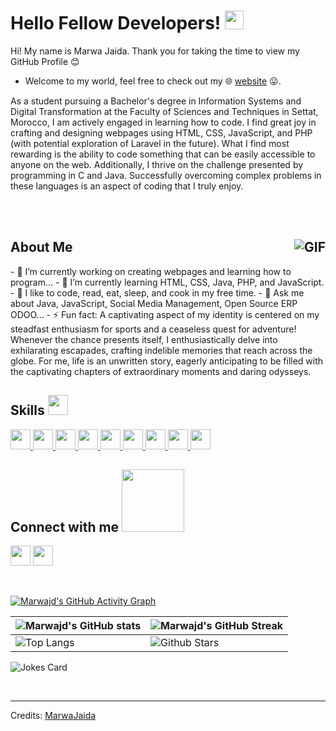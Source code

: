 <h1>Hello Fellow Developers! <img src="https://raw.githubusercontent.com/MartinHeinz/MartinHeinz/master/wave.gif" width="30px"></h1>
<p align="center">
</p>

<div size="20px"> Hi! My name is Marwa Jaida. Thank you for taking the time to view my GitHub Profile 😊
</div>

* Welcome to my world, feel free to check out my 🌐 [website](https://bluexguardian.com) 😛.

As a student pursuing a Bachelor's degree in Information Systems and Digital Transformation at the Faculty of Sciences and Techniques in Settat, Morocco, I am actively engaged in learning how to code. I find great joy in crafting and designing webpages using HTML, CSS, JavaScript, and PHP (with potential exploration of Laravel in the future). What I find most rewarding is the ability to code something that can be easily accessible to anyone on the web. Additionally, I thrive on the challenge presented by programming in C and Java. Successfully overcoming complex problems in these languages is an aspect of coding that I truly enjoy.

<br />
<br />

<h2>About Me <img align="right" alt="GIF" src="https://media.giphy.com/media/v1.Y2lkPTc5MGI3NjExa2UzaTBscGM4b25vMDlkYW91cThkcHdwODUwZmlzeTV6ZGg3Z3NibSZlcD12MV9pbnRlcm5hbF9naWZfYnlfaWQmY3Q9cw/RkX2zcpO79EAf82ESl/giphy.gif" /></h2>
- 🔭 I’m currently working on creating webpages and learning how to program...
- 🌱 I’m currently learning HTML, CSS, Java, PHP, and JavaScript.
- 🤔 I like to code, read, eat, sleep, and cook in my free time.
- 💬 Ask me about Java, JavaScript, Social Media Management, Open Source ERP ODOO...
- ⚡ Fun fact: A captivating aspect of my identity is centered on my steadfast enthusiasm for sports and a ceaseless quest for adventure! Whenever the chance presents itself, I enthusiastically delve into exhilarating escapades, crafting indelible memories that reach across the globe. For me, life is an unwritten story, eagerly anticipating to be filled with the captivating chapters of extraordinary moments and daring odysseys.

<h2>Skills <img src="https://media2.giphy.com/media/QssGEmpkyEOhBCb7e1/giphy.gif?cid=ecf05e47a0n3gi1bfqntqmob8g9aid1oyj2wr3ds3mg700bl&rid=giphy.gif" width="32px"></h2>

<a href="https://github.com/Marwajd?tab=repositories&q=&type=&language=bootstrap&sort="> <img width="32px" src="https://raw.githubusercontent.com/rahulbanerjee26/githubAboutMeGenerator/main/icons/bootstrap.svg"> </a>
<a href="https://github.com/Marwajd?tab=repositories&q=&type=&language=laravel&sort="> <img width="32px" src="https://raw.githubusercontent.com/rahulbanerjee26/githubAboutMeGenerator/main/icons/laravel.svg"> </a>
<a href="https://github.com/Marwajd?tab=repositories&q=&type=&language=javascript&sort="> <img width="32px" src="https://raw.githubusercontent.com/rahulbanerjee26/githubAboutMeGenerator/main/icons/javascript.svg"> </a>
<a href="https://github.com/Marwajd?tab=repositories&q=&type=&language=c&sort="> <img width="32px" src="https://raw.githubusercontent.com/rahulbanerjee26/githubAboutMeGenerator/main/icons/c.svg"> </a>
<a href="https://github.com/Marwajd?tab=repositories&q=&type=&language=sql&sort="> <img width="32px" src="https://raw.githubusercontent.com/rahulbanerjee26/githubAboutMeGenerator/main/icons/sql.svg"> </a>
<a href="https://github.com/Marwajd?tab=repositories&q=&type=&language=css&sort="> <img width="32px" src="https://raw.githubusercontent.com/rahulbanerjee26/githubAboutMeGenerator/main/icons/css.svg"> </a>
<a href="https://github.com/Marwajd?tab=repositories&q=&type=&language=html&sort="> <img width="32px" src="https://raw.githubusercontent.com/rahulbanerjee26/githubAboutMeGenerator/main/icons/html.svg"> </a>
<a href="https://github.com/Marwajd?tab=repositories&q=&type=&language=php&sort="> <img width="32px" src="https://raw.githubusercontent.com/rahulbanerjee26/githubAboutMeGenerator/main/icons/php.svg"> </a>
<a href="https://github.com/Marwajd?tab=repositories&q=&type=&language=java&sort="> <img width="32px" src="https://raw.githubusercontent.com/rahulbanerjee26/githubAboutMeGenerator/main/icons/java.svg"> </a>

<h2>Connect with me <img src="https://raw.githubusercontent.com/ShahriarShafin/ShahriarShafin/main/Assets/handshake.gif" width="100px"></h2>
<a href='https://www.linkedin.com/in/marwa-jaida-832206292?utm_source=share&utm_campaign=share_via&utm_content=profile&utm_medium=android_app'> <img width='32px' align='center' src="https://raw.githubusercontent.com/rahulbanerjee26/githubAboutMeGenerator/main/icons/linked-in-alt.svg"/></a> 
<a href='https://www.github.com/Marwajd'> <img width='32px' align='center' src="https://raw.githubusercontent.com/rahulbanerjee26/githubAboutMeGenerator/main/icons/github.svg"/></a>
  
<br>
<br>
<br>

[![Marwajd's GitHub Activity Graph](https://activity-graph.herokuapp.com/graph?username=Marwajd&theme=tokyonight)](https://git.io/praveenscience)

| ![Marwajd's GitHub stats](https://github-readme-stats.vercel.app/api?username=Marwajd&show_icons=true&theme=tokyonight) | ![Marwajd's GitHub Streak](https://github-readme-streak-stats.herokuapp.com/?user=Marwajd&theme=tokyonight) |
| --- | --- |
| ![Top Langs](https://github-readme-stats.vercel.app/api/top-langs/?username=Marwajd&theme=tokyonight) | ![Github Stars](https://github-readme-stats.vercel.app/api?username=Marwajd&show_icons=true&locale=en&count_private=true&hide_rank=true&custom_title=My%20GitHub%20Stats&disable_animations=true&theme=tokyonight) |

![Jokes Card](https://readme-jokes.vercel.app/api?theme=tokyonight)

<br>

-----

Credits: [MarwaJaida](https://github.com/Marwajd)
